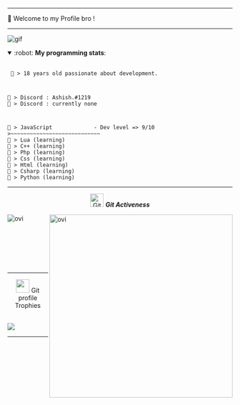 ---  
:wave: Welcome to my Profile bro !

-----  
![gif](https://cdn.discordapp.com/attachments/754377082297123209/808097928933015552/tenor.gif)

<details open> 
 <summary>:robot: <b>My programming stats</b>: </summary>
<br>

<!--START_SECTION:waka-->
```diff
 💬 > 18 years old passionate about development.
```
#
```
🤝 > Discord : Ashish.#1219
📌 > Discord : currently none
```
#
```
🌟 > JavaScript             - Dev level => 9/10
>~~~~~~~~~~~~~~~~~~~~~~~~~~~~
🔸 > Lua (learning)
🔸 > C++ (learning)
🔸 > Php (learning)
🔸 > Css (learning)
🔸 > Html (learning)
🔸 > Csharp (learning)
🔸 > Python (learning)
```
 ---  
  <p align="center">
 <img src="https://media.giphy.com/media/W5eoZHPpUx9sapR0eu/giphy.gif" width="30px" alt="Git"/>&nbsp;<i><b>Git Activeness</b></i></p>
 
<p><img align="left" src="https://github-readme-stats.vercel.app/api/top-langs?username=HAPPY7131&show_icons=true&locale=en&layout=compact&theme=chartreuse-dark" alt="ovi" /></p>
<p>&nbsp;<img align="right" src="https://github-readme-stats.vercel.app/api?username=HAPPY7131&show_icons=true&locale=en&theme=chartreuse-dark" alt="ovi" width="410" /></p>
<br><br><br><br><br>

<hr>


<p align="center"><img src="https://media.giphy.com/media/QaMcXSekUWx7aogAUr/giphy.gif" width="30" />&nbsp;Git profile Trophies</p><br>
<img src="https://github-profile-trophy.vercel.app/?username=HAPPY7131&theme=juicyfresh&no-bg=true" />


-----
